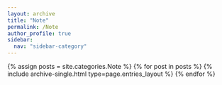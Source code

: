 ```yaml
---
layout: archive
title: "Note"
permalink: /Note
author_profile: true
sidebar:
  nav: "sidebar-category"
---
```


{% assign posts = site.categories.Note %} {% for post in posts %} {% include archive-single.html type=page.entries_layout %} {% endfor %}
